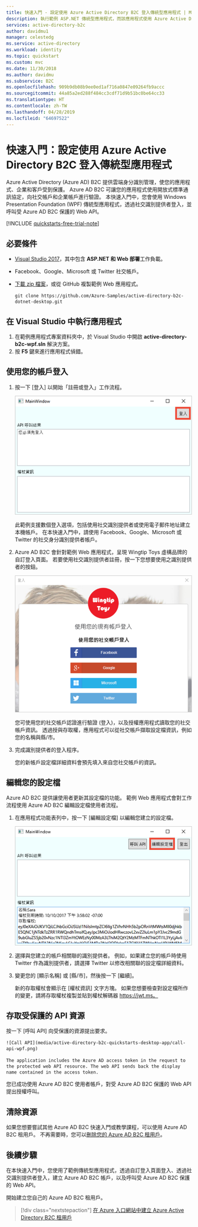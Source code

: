 ```yaml
---
title: 快速入門 - 設定使用 Azure Active Directory B2C 登入傳統型應用程式 | Microsoft Docs
description: 執行範例 ASP.NET 傳統型應用程式，而該應用程式使用 Azure Active Directory B2C 來提供帳戶登入。
services: active-directory-b2c
author: davidmu1
manager: celestedg
ms.service: active-directory
ms.workload: identity
ms.topic: quickstart
ms.custom: mvc
ms.date: 11/30/2018
ms.author: davidmu
ms.subservice: B2C
ms.openlocfilehash: 909b9db08b9ee0ed1af716a0847e09264fb9accc
ms.sourcegitcommit: 44a85a2ed288f484cc3cdf71d9b51bc0be64cc33
ms.translationtype: HT
ms.contentlocale: zh-TW
ms.lasthandoff: 04/28/2019
ms.locfileid: "64697522"
---
```

# <a name="quickstart-set-up-sign-in-for-a-desktop-app-using-azure-active-directory-b2c"></a>快速入門：設定使用 Azure Active Directory B2C 登入傳統型應用程式 

Azure Active Directory (Azure AD) B2C 提供雲端身分識別管理，使您的應用程式、企業和客戶受到保護。 Azure AD B2C 可讓您的應用程式使用開放式標準通訊協定，向社交帳戶和企業帳戶進行驗證。 本快速入門中，您會使用 Windows Presentation Foundation (WPF) 傳統型應用程式，透過社交識別提供者登入，並呼叫受 Azure AD B2C 保護的 Web API。

[!INCLUDE [quickstarts-free-trial-note](../../includes/quickstarts-free-trial-note.md)]

## <a name="prerequisites"></a>必要條件

- [Visual Studio 2017](https://www.visualstudio.com/downloads/)，其中包含 **ASP.NET 和 Web 部署**工作負載。 
- Facebook、Google、Microsoft 或 Twitter 社交帳戶。
- [下載 zip 檔案](https://github.com/Azure-Samples/active-directory-b2c-dotnet-desktop/archive/master.zip)，或從 GitHub 複製範例 Web 應用程式。

    ```
    git clone https://github.com/Azure-Samples/active-directory-b2c-dotnet-desktop.git
    ```

## <a name="run-the-application-in-visual-studio"></a>在 Visual Studio 中執行應用程式

1. 在範例應用程式專案資料夾中，於 Visual Studio 中開啟 **active-directory-b2c-wpf.sln** 解決方案。
2. 按 **F5** 鍵來進行應用程式偵錯。

## <a name="sign-in-using-your-account"></a>使用您的帳戶登入

1. 按一下 [登入] 以開始「註冊或登入」工作流程。

    ![範例應用程式](media/active-directory-b2c-quickstarts-desktop-app/wpf-sample-application.png)

    此範例支援數個登入選項，包括使用社交識別提供者或使用電子郵件地址建立本機帳戶。 在本快速入門中，請使用 Facebook、Google、Microsoft 或 Twitter 的社交身分識別提供者帳戶。 


2. Azure AD B2C 會針對範例 Web 應用程式，呈現 Wingtip Toys 虛構品牌的自訂登入頁面。 若要使用社交識別提供者註冊，按一下您想要使用之識別提供者的按鈕。 

    ![登入或註冊提供者](media/active-directory-b2c-quickstarts-desktop-app/sign-in-or-sign-up-wpf.png)

    您可使用您的社交帳戶認證進行驗證 (登入)，以及授權應用程式讀取您的社交帳戶資訊。 透過授與存取權，應用程式可以從社交帳戶擷取設定檔資訊，例如您的名稱與縣/市。 

2. 完成識別提供者的登入程序。

    您的新帳戶設定檔詳細資料會預先填入來自您社交帳戶的資訊。

## <a name="edit-your-profile"></a>編輯您的設定檔

Azure AD B2C 提供讓使用者更新其設定檔的功能。 範例 Web 應用程式會對工作流程使用 Azure AD B2C 編輯設定檔使用者流程。 

1. 在應用程式功能表列中，按一下 [編輯設定檔] 以編輯您建立的設定檔。

    ![編輯設定檔](media/active-directory-b2c-quickstarts-desktop-app/edit-profile-wpf.png)

2. 選擇與您建立的帳戶相關聯的識別提供者。 例如，如果建立您的帳戶時使用 Twitter 作為識別提供者，請選擇 Twitter 以修改相關聯的設定檔詳細資料。

3. 變更您的 [顯示名稱] 或 [縣/市]，然後按一下 [繼續]。

    新的存取權杖會顯示在 [權杖資訊] 文字方塊。 如果您想要檢查對設定檔所作的變更，請將存取權杖複製並貼到權杖解碼器 https://jwt.ms。

## <a name="access-a-protected-api-resource"></a>存取受保護的 API 資源

按一下 [呼叫 API] 向受保護的資源提出要求。 

    ![Call API](media/active-directory-b2c-quickstarts-desktop-app/call-api-wpf.png)

    The application includes the Azure AD access token in the request to the protected web API resource. The web API sends back the display name contained in the access token.

您已成功使用 Azure AD B2C 使用者帳戶，對受 Azure AD B2C 保護的 Web API 提出授權呼叫。

## <a name="clean-up-resources"></a>清除資源

如果您想要嘗試其他 Azure AD B2C 快速入門或教學課程，可以使用 Azure AD B2C 租用戶。 不再需要時，您可以[刪除您的 Azure AD B2C 租用戶](active-directory-b2c-faqs.md#how-do-i-delete-my-azure-ad-b2c-tenant)。

## <a name="next-steps"></a>後續步驟

在本快速入門中，您使用了範例傳統型應用程式，透過自訂登入頁面登入、透過社交識別提供者登入，建立 Azure AD B2C 帳戶，以及呼叫受 Azure AD B2C 保護的 Web API。 

開始建立您自己的 Azure AD B2C 租用戶。 

> [!div class="nextstepaction"]
> [在 Azure 入口網站中建立 Azure Active Directory B2C 租用戶](tutorial-create-tenant.md)
